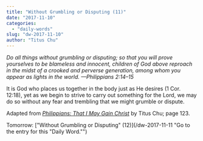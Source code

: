 ```yaml
---
title: "Without Grumbling or Disputing (11)"
date: "2017-11-10"
categories: 
  - "daily-words"
slug: "dw-2017-11-10"
author: "Titus Chu"
---
```


_Do all things without grumbling or disputing; so that you will prove yourselves to be blameless and innocent, children of God above reproach in the midst of a crooked and perverse generation, among whom you appear as lights in the world._ _—Philippians 2:14–15_

It is God who places us together in the body just as He desires (1 Cor. 12:18), yet as we begin to strive to carry out something for the Lord, we may do so without any fear and trembling that we might grumble or dispute.

Adapted from _[Philippians: That I May Gain Christ](/book-philippians "Go to the listing for this book.")_ by Titus Chu; page 123.

Tomorrow: ["Without Grumbling or Disputing" (12)](/dw-2017-11-11 "Go to the entry for this "Daily Word."")
